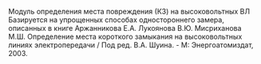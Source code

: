 Модуль определения места повреждения (КЗ) на высоковольтных ВЛ
Базируется на упрощенных способах одностороннего замера, описанных в
книге Аржанникова Е.А. Лукоянова В.Ю. Мисриханова М.Ш. Определение места
короткого замыкания на высоковольтных линиях электропередачи /
Под ред. В.А. Шуина. - М: Энергоатомиздат, 2003.
